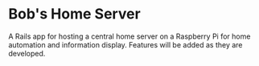 # Bob's Home Server

A Rails app for hosting a central home server on a Raspberry Pi for home automation and information display. Features will be added as they are developed.

